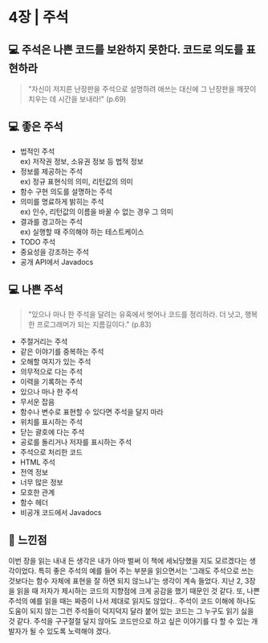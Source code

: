 # 4장 | 주석

## 💻 주석은 나쁜 코드를 보완하지 못한다. 코드로 의도를 표현하라

> "자신이 저지른 난장판을 주석으로 설명하려 애쓰는 대신에 그 난장판을 깨끗이 치우는 데 시간을 보내라!" (p.69)

## 💻 좋은 주석

* 법적인 주석<br>
ex) 저작권 정보, 소유권 정보 등 법적 정보
* 정보를 제공하는 주석<br>
ex) 정규 표현식의 의미, 리턴값의 의미
* 함수 구현 의도를 설명하는 주석
* 의미를 명료하게 밝히는 주석<br>
ex) 인수, 리턴값의 이름을 바꿀 수 없는 경우 그 의미
* 결과를 경고하는 주석<br>
ex) 실행할 때 주의해야 하는 테스트케이스
* TODO 주석
* 중요성을 강조하는 주석
* 공개 API에서 Javadocs

## 💻 나쁜 주석

> "있으나 마나 한 주석을 달려는 유혹에서 벗어나 코드를 정리하라. 더 낫고, 행복한 프로그래머가 되는 지름길이다." (p.83)

* 주절거리는 주석
* 같은 이야기를 중복하는 주석
* 오해할 여지가 있는 주석
* 의무적으로 다는 주석
* 이력을 기록하는 주석
* 있으나 마나 한 주석
* 무서운 잡음
* 함수나 변수로 표현할 수 있다면 주석을 달지 마라
* 위치를 표시하는 주석
* 닫는 괄호에 다는 주석
* 공로를 돌리거나 저자를 표시하는 주석
* 주석으로 처리한 코드
* HTML 주석
* 전역 정보
* 너무 많은 정보
* 모호한 관계
* 함수 헤더
* 비공개 코드에서 Javadocs

## 📝 느낀점

이번 장을 읽는 내내 든 생각은 내가 아마 벌써 이 책에 세뇌당했을 지도 모르겠다는 생각이었다. 특히 좋은 주석의 예를 들어 주는 부분을 읽으면서는 '그래도 주석으로 쓰는 것보다는 함수 자체에 표현을 잘 하면 되지 않느냐'는 생각이 계속 들었다. 지난 2, 3장을 읽을 때 저자가 제시하는 코드의 지향점에 크게 공감을 했기 때문인 것 같다. 또, 나쁜 주석의 예를 읽을 때는 짜증이 나서 제대로 읽지도 않았다.. 주석이 코드 이해에 하나도 도움이 되지 않는 그런 주석들이 덕지덕지 달라 붙어 있는 코드는 그 누구도 읽기 싫을 것 같다. 주석을 구구절절 달지 않아도 코드만으로 하고 싶은 이야기를 다 할 수 있는 개발자가 될 수 있도록 노력해야 겠다.
